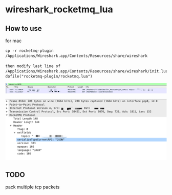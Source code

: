 # wireshark_rocketmq_lua

## How to use

for mac
```
cp -r rocketmq-plugin /Applications/Wireshark.app/Contents/Resources/share/wireshark

then modify last line of /Applications/Wireshark.app/Contents/Resources/share/wireshark/init.lua dofile("rocketmq-plugin/rocketmq.lua")

```

![](./png/result.png)

![](./png/result2.png)

## TODO

pack multiple tcp packets
